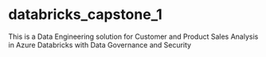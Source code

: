 # databricks_capstone_1
This is a Data Engineering solution for Customer and Product Sales Analysis in Azure Databricks with Data Governance and Security
